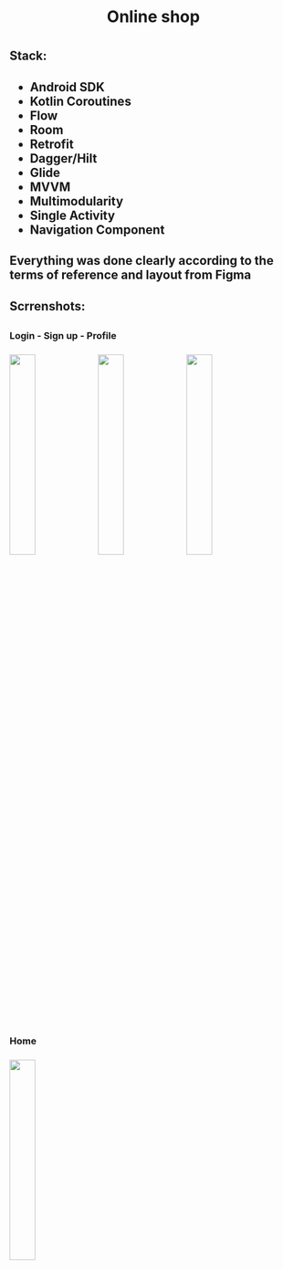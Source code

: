 <h1 align="center">Online shop<h1>

<h2>Stack:<h2>
  
- Android SDK
- Kotlin Coroutines
- Flow
- Room
- Retrofit
- Dagger/Hilt
- Glide
- MVVM
- Multimodularity
- Single Activity
- Navigation Component

<h2>Everything was done clearly according to the terms of reference and layout from Figma<h2>
<h2>Scrrenshots:<h2>
  
  <h3> Login - Sign up - Profile<h3>
  <img src="https://user-images.githubusercontent.com/79253805/224564682-a4a6c48b-4696-4155-8d5f-5a24852292b8.jpg" width=30% height=30%> 
  <img src="https://user-images.githubusercontent.com/79253805/224564711-fba8738a-80a1-4f10-ad33-9c13c25d35a3.jpg" width=30% height=30%>
  <img src="https://user-images.githubusercontent.com/79253805/224564726-c1fcc4a4-6e61-4bc1-b421-007e1a2aaa13.jpg" width=30% height=30%>
  <h3>Home<h3>
  <img src="https://user-images.githubusercontent.com/79253805/224564752-017e739d-6b30-44a6-ab46-cd58a6393999.jpg" width=30% height=30%>
